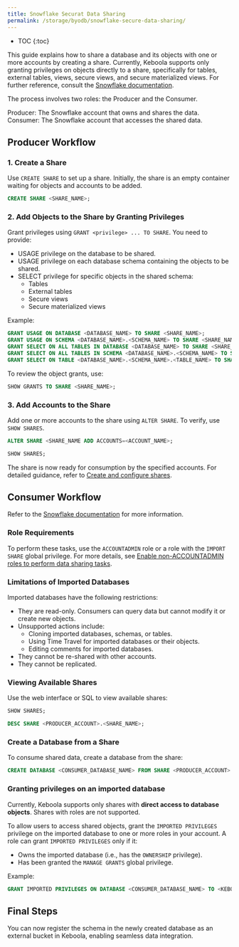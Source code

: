 ```yaml
---
title: Snowflake Securat Data Sharing
permalink: /storage/byodb/snowflake-secure-data-sharing/
---
```


* TOC
{:toc}

This guide explains how to share a database and its objects with one or more accounts by creating a share. Currently, Keboola supports only granting privileges on objects directly to a share, specifically for tables, external tables, views, secure views, and secure materialized views. For further reference, consult the [Snowflake documentation](https://docs.snowflake.com/en/user-guide/data-sharing-gs#grant-privileges-directly-to-a-share).

The process involves two roles: the Producer and the Consumer.

Producer: The Snowflake account that owns and shares the data.
Consumer: The Snowflake account that accesses the shared data.

## Producer Workflow

### 1. Create a Share
Use `CREATE SHARE` to set up a share. Initially, the share is an empty container waiting for objects and accounts to be added.

```sql
CREATE SHARE <SHARE_NAME>;
```

### 2. Add Objects to the Share by Granting Privileges
Grant privileges using `GRANT <privilege> ... TO SHARE`. You need to provide:
* USAGE privilege on the database to be shared. 
* USAGE privilege on each database schema containing the objects to be shared. 
* SELECT privilege for specific objects in the shared schema:
  * Tables
  * External tables
  * Secure views
  * Secure materialized views

Example:
```sql
GRANT USAGE ON DATABASE <DATABASE_NAME> TO SHARE <SHARE_NAME>;
GRANT USAGE ON SCHEMA <DATABASE_NAME>.<SCHEMA_NAME> TO SHARE <SHARE_NAME>;
GRANT SELECT ON ALL TABLES IN DATABASE <DATABASE_NAME> TO SHARE <SHARE_NAME>;
GRANT SELECT ON ALL TABLES IN SCHEMA <DATABASE_NAME>.<SCHEMA_NAME> TO SHARE <SHARE_NAME>;
GRANT SELECT ON TABLE <DATABASE_NAME>.<SCHEMA_NAME>.<TABLE_NAME> TO SHARE <SHARE_NAME>;
```

To review the object grants, use:
```sql
SHOW GRANTS TO SHARE <SHARE_NAME>;
```

### 3. Add Accounts to the Share
Add one or more accounts to the share using `ALTER SHARE`. To verify, use `SHOW SHARES`.
```sql
ALTER SHARE <SHARE_NAME ADD ACCOUNTS=<ACCOUNT_NAME>;
```
```sql
SHOW SHARES;
```

The share is now ready for consumption by the specified accounts. For detailed guidance, refer to [Create and configure shares](https://docs.snowflake.com/en/user-guide/data-sharing-provider).

## Consumer Workflow

Refer to the [Snowflake documentation](https://docs.snowflake.com/en/user-guide/data-share-consumers) for more information.

### Role Requirements
To perform these tasks, use the `ACCOUNTADMIN` role or a role with the `IMPORT SHARE` global privilege. For more details, see [Enable non-ACCOUNTADMIN roles to perform data sharing tasks](https://docs.snowflake.com/en/user-guide/security-access-privileges-shares).

### Limitations of Imported Databases
Imported databases have the following restrictions:
* They are read-only. Consumers can query data but cannot modify it or create new objects.
* Unsupported actions include:
  * Cloning imported databases, schemas, or tables.
  * Using Time Travel for imported databases or their objects.
  * Editing comments for imported databases.
* They cannot be re-shared with other accounts.
* They cannot be replicated.

### Viewing Available Shares
Use the web interface or SQL to view available shares:
```sql
SHOW SHARES;
```

```sql
DESC SHARE <PRODUCER_ACCOUNT>.<SHARE_NAME>;
```

### Create a Database from a Share
To consume shared data, create a database from the share:
```sql
CREATE DATABASE <CONSUMER_DATABASE_NAME> FROM SHARE <PRODUCER_ACCOUNT>.<SHARE_NAME>;
```

### Granting privileges on an imported database
Currently, Keboola supports only shares with **direct access to database objects**. Shares with roles are not supported.

To allow users to access shared objects, grant the `IMPORTED PRIVILEGES` privilege on the imported database to one or more roles in your account. A role can grant `IMPORTED PRIVILEGES` only if it:
* Owns the imported database (i.e., has the `OWNERSHIP` privilege).
* Has been granted the `MANAGE GRANTS` global privilege.

Example:
```sql
GRANT IMPORTED PRIVILEGES ON DATABASE <CONSUMER_DATABASE_NAME> TO <KEBOOLA_PROJECT_ROLE>;
```

## Final Steps
You can now register the schema in the newly created database as an external bucket in Keboola, enabling seamless data integration.
